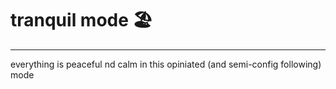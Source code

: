 # tranquil mode 🏖️
----------
everything is peaceful nd calm in this opiniated (and semi-config following) mode
